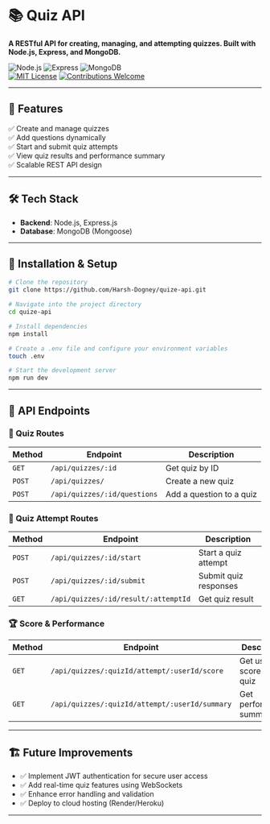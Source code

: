 

# 📚 Quiz API  
**A RESTful API for creating, managing, and attempting quizzes. Built with Node.js, Express, and MongoDB.**  

![Node.js](https://img.shields.io/badge/Node.js-16.x-green.svg) ![Express](https://img.shields.io/badge/Express.js-4.x-lightgrey.svg) ![MongoDB](https://img.shields.io/badge/MongoDB-6.x-blue.svg)  
[![MIT License](https://img.shields.io/badge/License-MIT-green.svg)](LICENSE) [![Contributions Welcome](https://img.shields.io/badge/PRs-Welcome-brightgreen.svg)](#contributing)  

---

## 🚀 Features  
✅ Create and manage quizzes  
✅ Add questions dynamically  
✅ Start and submit quiz attempts  
✅ View quiz results and performance summary  
✅ Scalable REST API design  

---

## 🛠 Tech Stack  
- **Backend**: Node.js, Express.js  
- **Database**: MongoDB (Mongoose)  
 

---

## 📌 Installation & Setup  

```bash
# Clone the repository
git clone https://github.com/Harsh-Dogney/quize-api.git

# Navigate into the project directory
cd quize-api

# Install dependencies
npm install

# Create a .env file and configure your environment variables
touch .env

# Start the development server
npm run dev
```

---

## 📡 API Endpoints  

### 🎯 Quiz Routes  

| Method | Endpoint                      | Description                  |
|--------|--------------------------------|------------------------------|
| `GET`  | `/api/quizzes/:id`            | Get quiz by ID               |
| `POST` | `/api/quizzes/`               | Create a new quiz            |
| `POST` | `/api/quizzes/:id/questions`  | Add a question to a quiz     |

### 📝 Quiz Attempt Routes  

| Method | Endpoint                         | Description                     |
|--------|----------------------------------|---------------------------------|
| `POST` | `/api/quizzes/:id/start`        | Start a quiz attempt           |
| `POST` | `/api/quizzes/:id/submit`       | Submit quiz responses          |
| `GET`  | `/api/quizzes/:id/result/:attemptId` | Get quiz result         |

### 🏆 Score & Performance  

| Method | Endpoint                                      | Description                      |
|--------|----------------------------------------------|----------------------------------|
| `GET`  | `/api/quizzes/:quizId/attempt/:userId/score` | Get user's score for a quiz     |
| `GET`  | `/api/quizzes/:quizId/attempt/:userId/summary` | Get performance summary |

---

## 🏗 Future Improvements  
- ✅ Implement JWT authentication for secure user access  
- ✅ Add real-time quiz features using WebSockets  
- ✅ Enhance error handling and validation  
- ✅ Deploy to cloud hosting (Render/Heroku)  

---
